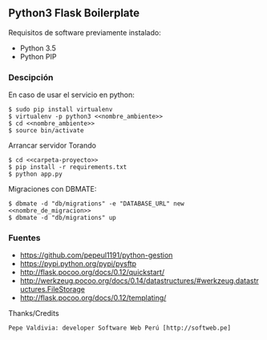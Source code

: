 ## Python3 Flask Boilerplate

Requisitos de software previamente instalado:

+ Python 3.5
+ Python PIP

### Descipción

En caso de usar el servicio en python:

    $ sudo pip install virtualenv
    $ virtualenv -p python3 <<nombre_ambiente>>
    $ cd <<nombre_ambiente>>
    $ source bin/activate

Arrancar servidor Torando

    $ cd <<carpeta-proyecto>>
    $ pip install -r requirements.txt
    $ python app.py

Migraciones con DBMATE:

    $ dbmate -d "db/migrations" -e "DATABASE_URL" new <<nombre_de_migracion>>
    $ dbmate -d "db/migrations" up

### Fuentes

+ https://github.com/pepeul1191/python-gestion
+ https://pypi.python.org/pypi/pysftp
+ http://flask.pocoo.org/docs/0.12/quickstart/
+ http://werkzeug.pocoo.org/docs/0.14/datastructures/#werkzeug.datastructures.FileStorage
+ http://flask.pocoo.org/docs/0.12/templating/

Thanks/Credits

    Pepe Valdivia: developer Software Web Perú [http://softweb.pe]
